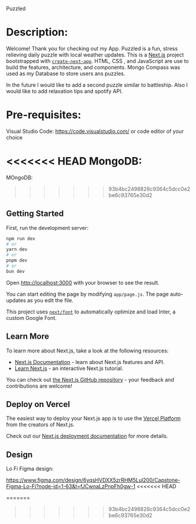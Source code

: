 Puzzled

# Description: 

Welcome! Thank you for checking out my App. Puzzled is a fun, stress relieving daily puzzle with local weather updates. This is a [Next.js](https://nextjs.org/) project bootstrapped with [`create-next-app`](https://github.com/vercel/next.js/tree/canary/packages/create-next-app). HTML, CSS , and JavaScript are use to build the features, architecture, and components. Mongo Compass was used as my Database to store users ans puzzles.

In the future I would like to add a second puzzle similar to battleship. Also I would like to add relaxation tips and spotify API.

# Pre-requisites:

Visual Studio Code: https://code.visualstudio.com/
or code editor of your choice

<<<<<<< HEAD
MongoDB:
=======
MOngoDB:
>>>>>>> 93b4bc2498828c9364c5dcc0e2be6c93765e30d2



## Getting Started

First, run the development server:

```bash
npm run dev
# or
yarn dev
# or
pnpm dev
# or
bun dev
```

Open [http://localhost:3000](http://localhost:3000) with your browser to see the result.

You can start editing the page by modifying `app/page.js`. The page auto-updates as you edit the file.

This project uses [`next/font`](https://nextjs.org/docs/basic-features/font-optimization) to automatically optimize and load Inter, a custom Google Font.

## Learn More

To learn more about Next.js, take a look at the following resources:

- [Next.js Documentation](https://nextjs.org/docs) - learn about Next.js features and API.
- [Learn Next.js](https://nextjs.org/learn) - an interactive Next.js tutorial.

You can check out [the Next.js GitHub repository](https://github.com/vercel/next.js/) - your feedback and contributions are welcome!

## Deploy on Vercel

The easiest way to deploy your Next.js app is to use the [Vercel Platform](https://vercel.com/new?utm_medium=default-template&filter=next.js&utm_source=create-next-app&utm_campaign=create-next-app-readme) from the creators of Next.js.

Check out our [Next.js deployment documentation](https://nextjs.org/docs/deployment) for more details.


## Design 
Lo Fi Figma design:

https://www.figma.com/design/6yqsHVDXX5zrRHM5Lul200/Capstone-Figma-Lo-Fi?node-id=1-63&t=fJCwnaLzPnpFh0gw-1
<<<<<<< HEAD

=======
>>>>>>> 93b4bc2498828c9364c5dcc0e2be6c93765e30d2
